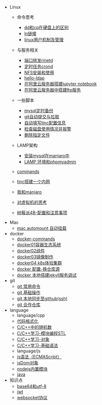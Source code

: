 - Linux
   - 命令思考
       - [dd和cp在硬盘上的区别](Linux/command/2020-09-06-cp_and_dd.md)
       - [ln链接](Linux/command/2021-04-20-ln_think.md)
       - [linux用户机制及管理](Linux/command/2021-06-14-linux_user_manager.md)
   - 与服务相关
       - [端口转发rinetd](Linux/server/rinetd.md)
       - [定时任务crond](Linux/server/crond.md)
       - [NFS安装和使用](Linux/server/NFS-安装和使用.md)
       - [hello-ldap](Linux/server/hello-ldap.md)
       - [在阿里云服务器搭建jupyter notebook](Linux/server/2021-06-12-server-jupyter_notebook.md)
       - [在阿里云服务器中搭建ftp服务](Linux/server/2021-6-13-server_ftp.md)
   - 一些脚本
       - [mysql定时备份](Linux/script/mysql_dump.md)
       - [git自动提交与拉取](Linux/script/auto_git.md)
       - [自动填写tinc配置信息](Linux/script/auto_tinc.md)
       - [检查磁盘使用情况并报警](Linux/script/checkDisk.md)
       - [删除指定文件](Linux/script/rmSomeFile.md)
   - LAMP架构
       - [安装mysql在manjaro中](Linux/LAMP/2021-04-10-intall_mysql_in_manjaro.md)
       - [LAMP 环境和phpmyadmin](Linux/LAMP/2021-04-11-LAMP_phpmyadmin.md)

   - [commands](Linux/linux-commands.md)
   - [tinc搭建一个内网](Linux/2022-08-03-tinc.md)
   - [我和manjaro](Linux/2020-09-13-I_and_manjaro.md)
   - [对虚拟机的思考](Linux/2021-04-24-virtual.md)
   - [树莓派4B-配置和注意事项](Linux/2021-07-02-raspberry.md)
- Mac
    - [mac automount 自动挂载](mac/automount.md)
- docker
    - [docker-commands](docker/docker-command.md)
    - [docker01容器生态系统](docker/2019-12-21-docker1.md)
    - [docker02组件](docker/2019-12-26-docker2.md)
    - [docker03镜像制作](docker/2019-12-30-docker3.md)
    - [docker04 k8s体验集群](docker/2019-12-25-k8s1.md)
    - [docker 配置-换仓库源](docker/2020-06-17-docker_change_repo.md)
    - [docker 本地搭建jekyll服务调试](docker/2021-05-02-docker_with_jekyll.md)
- git
    - [git 常用命令](Git/2022-04-19-git-commands.md)
    - [git 基础操作](Git/2021-04-25-git_base.md)
    - [git 本地同步至github(ssh)](Git/2020-09-23-git_sync.md)
    - [git 合作仓库](Git/2021-05-16-git_cooperation.md)
- language
   - language/cpp
    - [代码格式化](language/cpp/2021-08-29-clang-format.md)
    - [C/C++中的随机数](language/cpp/2020-12-10-rand_and_generator.md)
    - [C/C++学习-模块编程STL](language/cpp/2020-09-13-cpp2_stl.md)
    - [C/C++学习-对象](language/cpp/2020-08-10-cpp1_object.md)
    - [C/C++学习-基础语法](language/cpp/2020-06-15-cpp0_base.md)
   - language/js
    - [js语法（ECMAScript）](language/js/javascript_base_0.md)
    - [jsDom对象](language/js/javascript_dom_1.md)
    - [nodejs内置模块](language/js/nodejs_built-in-modules.md)
   - [java ](language/java/)
- 知识点
    - [base64和utf-8](points/base64-and-utf-8.md)
    - [jwt](points/jwt.md)
    - [websocket协议](points/websocket.md)
